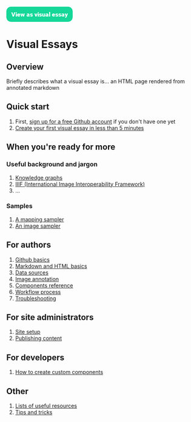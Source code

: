 <a href="https://visual-essays.app"><img src="/ve-button.png"></a>

# Visual Essays

## Overview

Briefly describes what a visual essay is... an HTML page rendered from annotated markdown

## Quick start

1. First, [sign up for a free Github account](https://github.com/join) if you don't have one yet 
1. [Create your first visual essay in less than 5 minutes](quick-start.md)

## When you're ready for more

### Useful background and jargon

1. [Knowledge graphs](knowledge-graphs.md)
1. [IIIF (International Image Interoperability Framework)](iiif.md)
1. ...

### Samples

1. [A mapping sampler](map-sampler)
1. [An image sampler](image-sampler)

## For authors

1. [Github basics](github.md)
1. [Markdown and HTML basics](markup)
1. [Data sources](data-sources.md)
1. [Image annotation](annotation.md)
1. [Components reference](components)
1. [Workflow process](author-workflow)
1. [Troubleshooting](troubleshooting.md)

## For site administrators

1. [Site setup](site-setup)
1. [Publishing content](publishing-content)

## For developers

1. [How to create custom components](custom-components-howto)

## Other

1. [Lists of useful resources](resources)
1. [Tips and tricks](tips)
